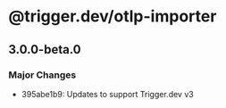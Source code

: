 # @trigger.dev/otlp-importer

## 3.0.0-beta.0

### Major Changes

- 395abe1b9: Updates to support Trigger.dev v3
